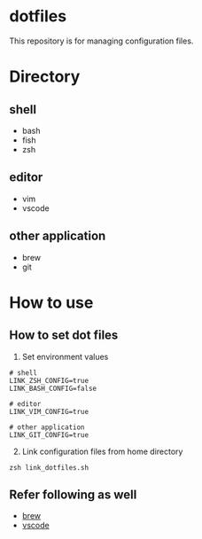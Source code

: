 # dotfiles
This repository is for managing configuration files.

# Directory
## shell
- bash
- fish
- zsh

## editor
- vim
- vscode

## other application
- brew
- git

# How to use
## How to set dot files
1. Set environment values
```
# shell
LINK_ZSH_CONFIG=true
LINK_BASH_CONFIG=false

# editor
LINK_VIM_CONFIG=true

# other application
LINK_GIT_CONFIG=true
```

2. Link configuration files from home directory
```
zsh link_dotfiles.sh
```

## Refer following as well
- [brew](https://github.com/tatakahashi35/dotfiles/tree/main/brew)
- [vscode](https://github.com/tatakahashi35/dotfiles/tree/main/vscode)
